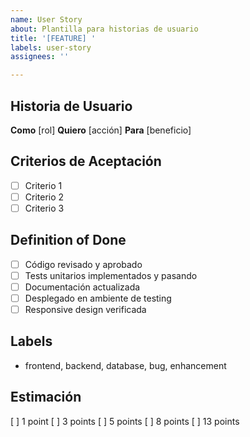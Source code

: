 ```yaml
---
name: User Story
about: Plantilla para historias de usuario
title: '[FEATURE] '
labels: user-story
assignees: ''

---
```


##  Historia de Usuario
**Como** [rol]
**Quiero** [acción]
**Para** [beneficio]

##  Criterios de Aceptación
- [ ] Criterio 1
- [ ] Criterio 2
- [ ] Criterio 3

##  Definition of Done
- [ ] Código revisado y aprobado
- [ ] Tests unitarios implementados y pasando
- [ ] Documentación actualizada
- [ ] Desplegado en ambiente de testing
- [ ] Responsive design verificada

##  Labels
- frontend, backend, database, bug, enhancement

## Estimación
[ ] 1 point   [ ] 3 points   [ ] 5 points   [ ] 8 points   [ ] 13 points